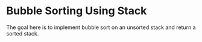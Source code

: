 # Bubble Sorting Using Stack

The goal here is to implement bubble sort on an unsorted stack and return a sorted stack.